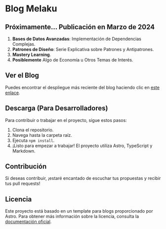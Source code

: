 # Blog Melaku

## Próximamente... Publicación en Marzo de 2024

1. **Bases de Datos Avanzadas**: Implementación de Dependencias Complejas.
2. **Patrones de Diseño**: Serie Explicativa sobre Patrones y Antipatrones.
3. **Mastery Learning**.
4. **Posiblemente** Algo de Economía u Otros Temas de Interés.

## Ver el Blog

Puedes encontrar el despliegue más reciente del blog haciendo clic en [este enlace](https://melakublog.vercel.app/).

## Descarga (Para Desarrolladores)

Para contribuir o trabajar en el proyecto, sigue estos pasos:

1. Clona el repositorio.
2. Navega hasta la carpeta raíz.
3. Ejecuta `npm install`.
4. ¡Listo para empezar a trabajar! El proyecto utiliza Astro, TypeScript y Markdown.

## Contribución

Si deseas contribuir, ¡estaré encantado de escuchar tus propuestas y recibir tus pull requests!

## Licencia

Este proyecto está basado en un template para blogs proporcionado por Astro. Para obtener más información sobre la licencia, consulta la [documentación oficial](https://docs.astro.build/es/tutorial/0-introduction/).
